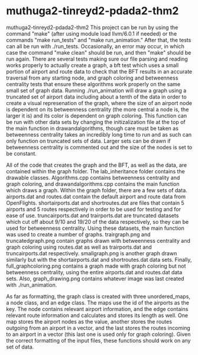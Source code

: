 # muthuga2-tinreyd2-pdada2-thm2
muthuga2-tinreyd2-pdada2-thm2
This project can be run by using the command "make" (after using module load llvm/6.0.1 if needed) or the commands "make run_tests" and "make run_animation." After that, the tests can all be run with ./run_tests. Occasionally, an error may occur, in which case the command "make clean" should be run, and then "make" should be run again. There are several tests making sure our file parsing and reading works properly to actually create a graph, a bft test which uses a small portion of airport and route data to check that the BFT results in an accurate traversal from any starting node, and graph coloring and betweenness centrality tests that ensure these algorithms work properly on the same small set of graph data. Running ./run_animation will draw a graph using a truncated set of airport data including about a tenth of the data in order to create a visual represenation of the graph, where the size of an airport node is dependent on its betweenness centrality (the more central a node is, the larger it is) and its color is dependent on graph coloring. This function can be run with other data sets by changing the initizalization file at the top of the main function in drawandalgorithms, though care must be taken as betweenness centrality takes an incredibly long time to run and as such can only function on truncated sets of data. Larger sets can be drawn if betweenness centrality is commented out and the size of the nodes is set to be constant.

All of the code that creates the graph and the BFT, as well as the data, are contained within the graph folder. The lab_inheritance folder contains the drawable classes. Algorithms.cpp contains betweenness centrality and graph coloring, and drawandalgorithms.cpp contains the main function which draws a graph. Within the graph folder, there are a few sets of data. airports.dat and routes.dat contain the default airport and route data from OpenFlights. shortairports.dat and shortroutes.dat are files that contain 5 airports and 5 routes respectively in order to be used for testing and for ease of use. truncairports.dat and trairports.dat are truncated datasets which cut off about 9/10 and 19/20 of the data respectively, so they can be used for betweenness centrality. Using these datasets, the main function was used to create a number of graphs. trairgraph.png and truncatedgraph.png contain graphs drawn with betweenness centrality and graph coloring using routes.dat as well as trairports.dat and truncairports.dat respectively. smallgraph.png is another graph drawn similarly but with the shortairports.dat and shortroutes.dat data sets. Finally, full_graphcoloring.png contains a graph made with graph coloring but not betweenness centrality, using the entire airports.dat and routes.dat data sets. Also, graph_drawing.png contains whatever image was last created with ./run_animation.

As far as formatting, the graph class is created with three unordered_maps, a node class, and an edge class. The maps use the id of the airports as the key. The node contains relevant airport information, and the edge contains relevant route information and calculates and stores its length as well. One map stores the airport nodes as the value, another stores the routes outgoing from an airport in a vector, and the last stores the routes incoming to an airport in a vector (this last one is used only for graph coloring). Given the correct formatting of the input files, these functions should work on any set of data.
